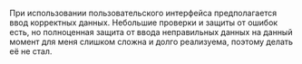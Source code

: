 При использовании пользовательского интерфейса предполагается ввод корректных данных.
Небольшие проверки и защиты от ошибок есть, но полноценная защита от ввода неправильных
данных на данный момент для меня слишком сложна и долго реализуема, поэтому делать её не стал.